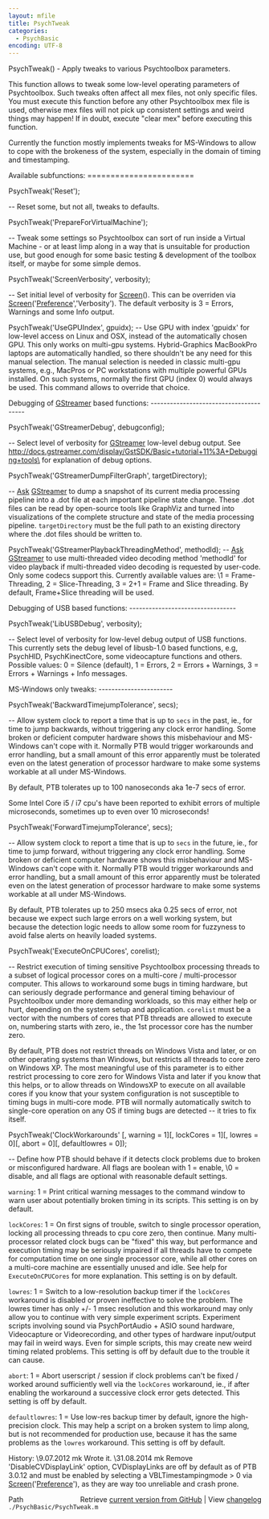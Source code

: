 ```yaml
---
layout: mfile
title: PsychTweak
categories:
  - PsychBasic
encoding: UTF-8
---
```


PsychTweak() - Apply tweaks to various Psychtoolbox parameters.

This function allows to tweak some low-level operating parameters of
Psychtoolbox. Such tweaks often affect all mex files, not only specific
files. You must execute this function before any other Psychtoolbox mex
file is used, otherwise mex files will not pick up consistent settings
and weird things may happen! If in doubt, execute "clear mex" before
executing this function.

Currently the function mostly implements tweaks for MS-Windows to allow
to cope with the brokeness of the system, especially in the domain of
timing and timestamping.


Available subfunctions:
\=======================


PsychTweak('Reset');

\-- Reset some, but not all, tweaks to defaults.


PsychTweak('PrepareForVirtualMachine');

\-- Tweak some settings so Psychtoolbox can sort of run inside a Virtual
Machine - or at least limp along in a way that is unsuitable for
production use, but good enough for some basic testing & development of
the toolbox itself, or maybe for some simple demos.


PsychTweak('ScreenVerbosity', verbosity);

\-- Set initial level of verbosity for [Screen](/docs/Screen)(). This can be overriden via
[Screen](/docs/Screen)('[Preference](/docs/Preference)','Verbosity'). The default verbosity is 3 = Errors,
Warnings and some Info output.


PsychTweak('UseGPUIndex', gpuidx);
\-- Use GPU with index 'gpuidx' for low-level access on Linux and OSX,
instead of the automatically chosen GPU. This only works on multi-gpu
systems. Hybrid-Graphics MacBookPro laptops are automatically handled,
so there shouldn't be any need for this manual selection. The manual
selection is needed in classic multi-gpu systems, e.g., MacPros or
PC workstations with multiple powerful GPUs installed. On such systems,
normally the first GPU (index 0) would always be used. This command
allows to override that choice.


Debugging of [GStreamer](/docs/GStreamer) based functions:
\---------------------------------------


PsychTweak('GStreamerDebug', debugconfig);

\-- Select level of verbosity for [GStreamer](/docs/GStreamer) low-level debug output.
See <http://docs.gstreamer.com/display/GstSDK/Basic+tutorial+11%3A+Debugging+tools\>
for explanation of debug options.


PsychTweak('GStreamerDumpFilterGraph', targetDirectory);

\-- [Ask](/docs/Ask) [GStreamer](/docs/GStreamer) to dump a snapshot of its current media processing
pipeline into a .dot file at each important pipeline state change. These
.dot files can be read by open-source tools like GraphViz and turned into
visualizations of the complete structure and state of the media
processing pipeline. `targetDirectory` must be the full path to an
existing directory where the .dot files should be written to.


PsychTweak('GStreamerPlaybackThreadingMethod', methodId);
\-- [Ask](/docs/Ask) [GStreamer](/docs/GStreamer) to use multi-threaded video decoding method 'methodId'
for video playback if multi-threaded video decoding is requested by
user-code. Only some codecs support this. Currently available values are:
\1 = Frame-Threading, 2 = Slice-Threading, 3 = 2+1 = Frame and Slice
threading. By default, Frame+Slice threading will be used.


Debugging of USB based functions:
\---------------------------------


PsychTweak('LibUSBDebug', verbosity);

\-- Select level of verbosity for low-level debug output of USB functions.
This currently sets the debug level of libusb-1.0 based functions, e.g,
PsychHID, PsychKinectCore, some videocapture functions and others.
Possible values: 0 = Silence (default), 1 = Errors, 2 = Errors +
Warnings, 3 = Errors + Warnings + Info messages.


MS-Windows only tweaks:
\-----------------------

PsychTweak('BackwardTimejumpTolerance', secs);

\-- Allow system clock to report a time that is up to `secs` in the past,
ie., for time to jump backwards, without triggering any clock error
handling. Some broken or deficient computer hardware shows this
misbehaviour and MS-Windows can't cope with it. Normally PTB would
trigger workarounds and error handling, but a small amount of this error
apparently must be tolerated even on the latest generation of processor
hardware to make some systems workable at all under MS-Windows.

By default, PTB tolerates up to 100 nanoseconds aka 1e-7 secs of error.

Some Intel Core i5 / i7 cpu's have been reported to exhibit errors of
multiple microseconds, sometimes up to even over 10 microseconds!


PsychTweak('ForwardTimejumpTolerance', secs);

\-- Allow system clock to report a time that is up to `secs` in the future,
ie., for time to jump forward, without triggering any clock error
handling. Some broken or deficient computer hardware shows this
misbehaviour and MS-Windows can't cope with it. Normally PTB would
trigger workarounds and error handling, but a small amount of this error
apparently must be tolerated even on the latest generation of processor
hardware to make some systems workable at all under MS-Windows.

By default, PTB tolerates up to 250 msecs aka 0.25 secs of error, not
because we expect such large errors on a well working system, but because
the detection logic needs to allow some room for fuzzyness to avoid false
alerts on heavily loaded systems.


PsychTweak('ExecuteOnCPUCores', corelist);

\-- Restrict execution of timing sensitive Psychtoolbox processing threads
to a subset of logical processor cores on a multi-core / multi-processor
computer. This allows to workaround some bugs in timing hardware, but can
seriously degrade performance and general timing behaviour of
Psychtoolbox under more demanding workloads, so this may either help or
hurt, depending on the system setup and application.
`corelist` must be a vector with the numbers of cores that PTB threads
are allowed to execute on, numbering starts with zero, ie., the 1st
processor core has the number zero.

By default, PTB does not restrict threads on Windows Vista and later, or
on other operating systems than Windows, but restricts all threads to
core zero on Windows XP. The most meaningful use of this parameter is to
either restrict processing to core zero for Windows Vista and later if
you know that this helps, or to allow threads on WindowsXP to execute on
all available cores if you know that your system configuration is not
susceptible to timing bugs in multi-core mode. PTB will normally
automatically switch to single-core operation on any OS if timing bugs
are detected -- it tries to fix itself.


PsychTweak('ClockWorkarounds' [, warning = 1][, lockCores = 1][, lowres = 0][, abort = 0][, defaultlowres = 0]);

\-- Define how PTB should behave if it detects clock problems due to
broken or misconfigured hardware. All flags are boolean with 1 = enable,
\0 = disable, and all flags are optional with reasonable default settings.

`warning`: 1 = Print critical warning messages to the command window to
warn user about potentially broken timing in its scripts.
This setting is on by default.

`lockCores`: 1 = On first signs of trouble, switch to single processor
operation, locking all processing threads to cpu core zero, then
continue. Many multi-processor related clock bugs can be "fixed" this
way, but performance and execution timing may be seriously impaired if
all threads have to compete for computation time on one single processor
core, while all other cores on a multi-core machine are essentially
unused and idle. See help for `ExecuteOnCPUCores` for more explanation.
This setting is on by default.

`lowres`: 1 = Switch to a low-resolution backup timer if the `lockCores`
workaround is disabled or proven ineffective to solve the problem. The
lowres timer has only +/- 1 msec resolution and this workaround may only
allow you to continue with very simple experiment scripts. Experiment
scripts involving sound via PsychPortAudio + ASIO sound hardware,
Videocapture or Videorecording, and other types of hardware input/output
may fail in weird ways. Even for simple scripts, this may create new
weird timing related problems.
This setting is off by default due to the trouble it can cause.

`abort`: 1 = Abort userscript / session if clock problems can't be fixed
/ worked around sufficiently well via the `lockCores` workaround, ie., if
after enabling the workaround a successive clock error gets detected.
This setting is off by default.

`defaultlowres`: 1 = Use low-res backup timer by default, ignore the
high-precision clock. This may help a script on a broken system to limp
along, but is not recommended for production use, because it has the same
problems as the `lowres` workaround.
This setting is off by default.


History:
 \9.07.2012  mk  Wrote it.
\31.08.2014  mk  Remove 'DisableCVDisplayLink' option, CVDisplayLinks
                are off by default as of PTB 3.0.12 and must be enabled
                by selecting a VBLTimestampingmode \> 0 via [Screen](/docs/Screen)('[Preference](/docs/Preference)'),
                as they are way too unreliable and crash prone.



<div class="code_header" style="text-align:right;">
  <span style="float:left;">Path&nbsp;&nbsp;</span> <span class="counter">Retrieve <a href=
  "https://raw.github.com/Psychtoolbox-3/Psychtoolbox-3/beta/./PsychBasic/PsychTweak.m">current version from GitHub</a> | View <a href=
  "https://github.com/Psychtoolbox-3/Psychtoolbox-3/commits/beta/./PsychBasic/PsychTweak.m">changelog</a></span>
</div>
<div class="code">
  <code>./PsychBasic/PsychTweak.m</code>
</div>
